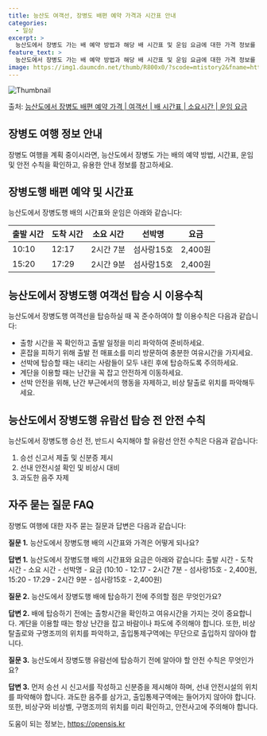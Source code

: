 ```yaml
---
title: 능산도 여객선, 장병도 배편 예약 가격과 시간표 안내
categories:
  - 일상
excerpt: >
  능산도에서 장병도 가는 배 예약 방법과 해당 배 시간표 및 운임 요금에 대한 가격 정보를 안내 드리겠습니다. 안전하고 재밋는 장병도행 여행을 위해 아래 정보 참고하시기 바랍니다. 장병도행 배편 예약하기 👈 클릭능산도에서 장병도행 배 시간표출발 시간도착 시간소요 시간선박명요금10:1012:172시간 7분섬사랑15호2,400원15:2017:292시간 9분섬사랑15호2,400원장병도행 배편 예약하기 👈 클릭능산도에서 장병도행 여객선 탑승 시 이용수칙능산도에서 장병도행 여객선을 탑승할 때 꼭 지켜아할 이용수칙들을 소개합니다. 1. 출항 시간 확인 향후 여객선 출발 시간을 꼭 확인해주세요. 사전에 출항 일정을 파악하여 늦지 않도록 준비하시길 권장합니다. 2. 미리 매표소 방문 혼잡을 피하고자 출발 전 매표소를 미..
feature_text: >
  능산도에서 장병도 가는 배 예약 방법과 해당 배 시간표 및 운임 요금에 대한 가격 정보를 안내 드리겠습니다. 안전하고 재밋는 장병도행 여행을 위해 아래 정보 참고하시기 바랍니다. 장병도행 배편 예약하기 👈 클릭능산도에서 장병도행 배 시간표출발 시간도착 시간소요 시간선박명요금10:1012:172시간 7분섬사랑15호2,400원15:2017:292시간 9분섬사랑15호2,400원장병도행 배편 예약하기 👈 클릭능산도에서 장병도행 여객선 탑승 시 이용수칙능산도에서 장병도행 여객선을 탑승할 때 꼭 지켜아할 이용수칙들을 소개합니다. 1. 출항 시간 확인 향후 여객선 출발 시간을 꼭 확인해주세요. 사전에 출항 일정을 파악하여 늦지 않도록 준비하시길 권장합니다. 2. 미리 매표소 방문 혼잡을 피하고자 출발 전 매표소를 미..
image: https://img1.daumcdn.net/thumb/R800x0/?scode=mtistory2&fname=https%3A%2F%2Fblog.kakaocdn.net%2Fdn%2FefPAjz%2FbtsHBMNovEx%2F0krhcT7BBYnwaeeYT3u87k%2Fimg.webp
---
```


![Thumbnail](https://img1.daumcdn.net/thumb/R800x0/?scode=mtistory2&fname=https%3A%2F%2Fblog.kakaocdn.net%2Fdn%2FefPAjz%2FbtsHBMNovEx%2F0krhcT7BBYnwaeeYT3u87k%2Fimg.webp)

<p>출처: <a href="https://opensis.kr/entry/%EB%8A%A5%EC%82%B0%EB%8F%84%EC%97%90%EC%84%9C-%EC%9E%A5%EB%B3%91%EB%8F%84-%EB%B0%B0%ED%8E%B8-%EC%98%88%EC%95%BD-%EA%B0%80%EA%B2%A9-%EC%97%AC%EA%B0%9D%EC%84%A0-%EB%B0%B0-%EC%8B%9C%EA%B0%84%ED%91%9C-%EC%86%8C%EC%9A%94%EC%8B%9C%EA%B0%84-%EC%9A%B4%EC%9E%84-%EC%9A%94%EA%B8%88" rel="dofollow">능산도에서 장병도 배편 예약 가격 | 여객선 | 배 시간표 | 소요시간 | 운임 요금</a> </p>

## 장병도 여행 정보 안내

장병도 여행을 계획 중이시라면, 능산도에서 장병도 가는 배의 예약 방법, 시간표, 운임 및 안전 수칙을 확인하고, 유용한 안내 정보를
참고하세요.

## **장병도행 배편 예약 및 시간표**

능산도에서 장병도행 배의 시간표와 운임은 아래와 같습니다:

**출발 시간** | **도착 시간** | **소요 시간** | **선박명** | **요금**  
---|---|---|---|---  
10:10 | 12:17 | 2시간 7분 | 섬사랑15호 | 2,400원  
15:20 | 17:29 | 2시간 9분 | 섬사랑15호 | 2,400원  
  


## **능산도에서 장병도행 여객선 탑승 시 이용수칙**

능산도에서 장병도행 여객선을 탑승하실 때 꼭 준수하여야 할 이용수칙은 다음과 같습니다:

  * 출항 시간을 꼭 확인하고 출발 일정을 미리 파악하여 준비하세요.
  * 혼잡을 피하기 위해 출발 전 매표소를 미리 방문하여 충분한 여유시간을 가지세요.
  * 선박에 탑승할 때는 내리는 사람들이 모두 내린 후에 탑승하도록 주의하세요.
  * 계단을 이용할 때는 난간을 꼭 잡고 안전하게 이동하세요.
  * 선박 안전을 위해, 난간 부근에서의 행동을 자제하고, 비상 탈출로 위치를 파악해두세요.



## **능산도에서 장병도행 유람선 탑승 전 안전 수칙**

능산도에서 장병도행 승선 전, 반드시 숙지해야 할 유람선 안전 수칙은 다음과 같습니다:

  1. 승선 신고서 제출 및 신분증 제시
  2. 선내 안전시설 확인 및 비상시 대비
  3. 과도한 음주 자제



## **자주 묻는 질문 FAQ**

장병도 여행에 대한 자주 묻는 질문과 답변은 다음과 같습니다:

**질문 1.** 능산도에서 장병도행 배의 시간표와 가격은 어떻게 되나요?

**답변 1.** 능산도에서 장병도행 배의 시간표와 요금은 아래와 같습니다: 출발 시간 - 도착 시간 - 소요 시간 - 선박명 - 요금
(10:10 - 12:17 - 2시간 7분 - 섬사랑15호 - 2,400원, 15:20 - 17:29 - 2시간 9분 - 섬사랑15호 -
2,400원)

**질문 2.** 능산도에서 장병도행 배에 탑승하기 전에 주의할 점은 무엇인가요?

**답변 2.** 배에 탑승하기 전에는 출항시간을 확인하고 여유시간을 가지는 것이 중요합니다. 계단을 이용할 때는 항상 난간을 잡고 바람이나
파도에 주의해야 합니다. 또한, 비상 탈출로와 구명조끼의 위치를 파악하고, 출입통제구역에는 무단으로 출입하지 않아야 합니다.

**질문 3.** 능산도에서 장병도행 유람선에 탑승하기 전에 알아야 할 안전 수칙은 무엇인가요?

**답변 3.** 먼저 승선 시 신고서를 작성하고 신분증을 제시해야 하며, 선내 안전시설의 위치를 파악해야 합니다. 과도한 음주를 삼가고,
출입통제구역에는 들어가지 않아야 합니다. 또한, 비상구와 비상벨, 구명조끼의 위치를 미리 확인하고, 안전사고에 주의해야 합니다.



 

도움이 되는 정보는, <a href="https://opensis.kr" rel="dofollow">https://opensis.kr</a>


